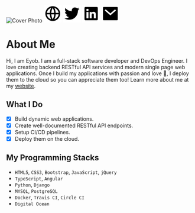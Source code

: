 ![Cover Photo](https://source.unsplash.com/collection/12174478/1200x260/)
[![Website](./assets/fonts/web.svg)](https://www.eyob.tech) [![Twitter](./assets/fonts/twitter.svg)](https://twitter.com/eyobofficial)  [![LinkedIn](./assets/fonts/linkedin.svg)](https://www.linkedin.com/in/eyob-tariku/)  [![E-mail](./assets/fonts/email.svg)](mailto:hello@eyob.tech)

# About Me

Hi, I am Eyob. I am a full-stack software developer and DevOps Engineer. I love creating backend RESTful API services and modern single page web applications. Once I build my applications with passion and love :green_heart:, I deploy them to the cloud so you can appreciate them too! Learn more about me at my [website](www.eyob.tech).

## What I Do
- [x] Build dynamic web applications.
- [x] Create well-documented RESTful API endpoints.
- [x] Setup CI/CD pipelines.
- [x] Deploy them on the cloud.

## My Programming Stacks
* `HTML5`, `CSS3`, `Bootstrap`, `JavaScript`, `jQuery`
* `TypeScript`, `Angular`
* `Python`, `Django`
* `MYSQL`, `PostgreSQL`
* `Docker`, `Travis CI`, `Circle CI`
* `Digital Ocean`
